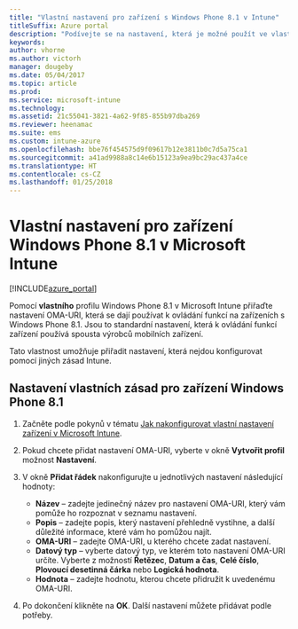 ```yaml
---
title: "Vlastní nastavení pro zařízení s Windows Phone 8.1 v Intune"
titleSuffix: Azure portal
description: "Podívejte se na nastavení, která je možné použít ve vlastním profilu Windows Phone 8.1."
keywords: 
author: vhorne
ms.author: victorh
manager: dougeby
ms.date: 05/04/2017
ms.topic: article
ms.prod: 
ms.service: microsoft-intune
ms.technology: 
ms.assetid: 21c55041-3821-4a62-9f85-855b97dba269
ms.reviewer: heenamac
ms.suite: ems
ms.custom: intune-azure
ms.openlocfilehash: bbe76f454575d9f09617b12e3811b0c7d5a75ca1
ms.sourcegitcommit: a41ad9988a8c14e6b15123a9ea9bc29ac437a4ce
ms.translationtype: HT
ms.contentlocale: cs-CZ
ms.lasthandoff: 01/25/2018
---
```

# <a name="custom-settings-for-windows-phone-81-devices-in-microsoft-intune"></a>Vlastní nastavení pro zařízení Windows Phone 8.1 v Microsoft Intune

[!INCLUDE[azure_portal](./includes/azure_portal.md)]

Pomocí **vlastního** profilu Windows Phone 8.1 v Microsoft Intune přiřaďte nastavení OMA-URI, která se dají používat k ovládání funkcí na zařízeních s Windows Phone 8.1. Jsou to standardní nastavení, která k ovládání funkcí zařízení používá spousta výrobců mobilních zařízení.

Tato vlastnost umožňuje přiřadit nastavení, která nejdou konfigurovat pomocí jiných zásad Intune.

## <a name="custom-policy-settings-for-windows-phone-81-devices"></a>Nastavení vlastních zásad pro zařízení Windows Phone 8.1

1. Začněte podle pokynů v tématu [Jak nakonfigurovat vlastní nastavení zařízení v Microsoft Intune](custom-settings-configure.md).
2. Pokud chcete přidat nastavení OMA-URI, vyberte v okně **Vytvořit profil** možnost **Nastavení**.
3. V okně **Přidat řádek** nakonfigurujte u jednotlivých nastavení následující hodnoty:
    - **Název** – zadejte jedinečný název pro nastavení OMA-URI, který vám pomůže ho rozpoznat v seznamu nastavení.
    - **Popis** – zadejte popis, který nastavení přehledně vystihne, a další důležité informace, které vám ho pomůžou najít.
    - **OMA-URI** – zadejte OMA-URI, u kterého chcete zadat nastavení.
    - **Datový typ** – vyberte datový typ, ve kterém toto nastavení OMA-URI určíte. Vyberte z možností **Řetězec**, **Datum a čas**, **Celé číslo**, **Plovoucí desetinná čárka** nebo **Logická hodnota**.
    - **Hodnota** – zadejte hodnotu, kterou chcete přidružit k uvedenému OMA-URI.

4. Po dokončení klikněte na **OK**. Další nastavení můžete přidávat podle potřeby.

